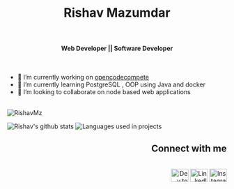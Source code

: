 <h1 align="center">Rishav Mazumdar</h1><br/>

<h4 align="center"> Web Developer  ||  Software Developer </h4><br/>

* 🔭 I’m currently working on <a href = "https://github.com/RishavMz/opencodecompete">opencodecompete</a>
* 🌱 I’m currently learning PostgreSQL , OOP using Java and docker 
*  👯 I’m looking to collaborate on node based web applications
<br/><br/>

<p align="left"><img src="https://komarev.com/ghpvc/?username=RishavMz&color=008080" alt="RishavMz" /></p>

![Rishav's github stats](https://github-readme-stats.vercel.app/api?username=RishavMz&show_icons=true)
![Languages used in projects](https://github-readme-stats.vercel.app/api/top-langs/?username=RishavMz&layout=compact)

<div align="right"> 

## Connect with me
<br/>
<a href="https://dev.to/rishavmz" target="blank"><img align="center" src="https://cdn.jsdelivr.net/npm/simple-icons@3.0.1/icons/dev-dot-to.svg" alt="Dev.to" height="30" width="40" /></a>
<a href="https://linkedin.com/in/rishavmazumdar" target="blank"><img align="center" src="https://cdn.jsdelivr.net/npm/simple-icons@3.0.1/icons/linkedin.svg" alt="LinkedIn" height="30" width="40" /></a>
<a href="https://instagram.com/rishavmz" target="blank"><img align="center" src="https://cdn.jsdelivr.net/npm/simple-icons@3.0.1/icons/instagram.svg" alt="Instagram" height="30" width="40" /></a>  
</div>

